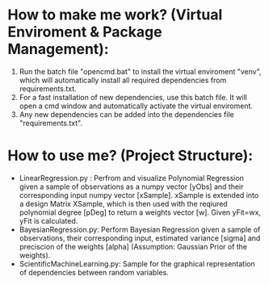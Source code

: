 # How to make me work? (Virtual Enviroment & Package Management):

1.  Run the batch file "opencmd.bat" to install the virtual enviroment "venv", which will automatically install all required dependencies from requirements.txt.
2.  For a fast installation of  new dependencies, use this batch file. It will open a cmd window and automatically activate the virtual enviroment.    
2.  Any new dependencies can be added into the dependencies file "requirements.txt".
# How to use me? (Project Structure): 
* LinearRegression.py : Perfrom and visualize Polynomial Regression given a sample of observations as a numpy vector [yObs] and their corresponding input numpy vector [xSample]. xSample is extended into a design Matrix XSample, which is then used with the reqiured polynomial degree [pDeg] to return a weights vector [w]. Given yFit=wx, yFit is calculated. 
* BayesianRegression.py: Perform Bayesian Regression given a sample of observations, their corresponding input, estimated variance [sigma] and preciscion of the weights [alpha] (Assumption: Gaussian Prior of the weights).
* ScientificMachineLearning.py: Sample for the graphical representation of dependencies between random variables. 